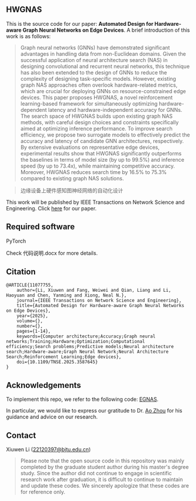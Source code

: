 ## HWGNAS

This is the source code for our paper: **Automated Design for Hardware-aware Graph Neural Networks on Edge Devices**. A brief introduction of this work is as follows:

> Graph neural networks (GNNs) have demonstrated significant advantages in handling data from non-Euclidean domains. Given the successful application of neural architecture search (NAS) in designing convolutional and recurrent neural networks, this technique has also been extended to the design of GNNs to reduce the complexity of designing task-specific models. However, existing graph NAS approaches often overlook hardware-related metrics, which are crucial for deploying GNNs on resource-constrained edge devices. This paper proposes HWGNAS, a novel reinforcement learning-based framework for simultaneously optimizing hardware-dependent latency and hardware-independent accuracy for GNNs. The search space of HWGNAS builds upon existing graph NAS methods, with careful design choices and constraints specifically aimed at optimizing inference performance. To improve search efficiency, we propose two surrogate models to effectively predict the accuracy and latency of candidate GNN architectures, respectively. By extensive evaluations on representative edge devices, experimental results show that HWGNAS significantly outperforms the baselines in terms of model size (by up to 99.5%) and inference speed (by up to 73.4x), while maintaining competitive accuracy. Moreover, HWGNAS reduces search time by 16.5% to 75.3% compared to existing graph NAS solutions.

> 边缘设备上硬件感知图神经网络的自动化设计

This work will be published by IEEE Transactions on Network Science and Engineering. Click [here](https://doi.org/10.1109/TNSE.2025.3587645) for our paper.

## Required software

PyTorch

Check 代码说明.docx for more details.

## Citation
    @ARTICLE{11077755,
		author={Li, Xiuwen and Fang, Weiwei and Qian, Liang and Li, Haoyuan and Chen, Yanming and Xiong, Neal N.},
		journal={IEEE Transactions on Network Science and Engineering}, 
		title={Automated Design for Hardware-aware Graph Neural Networks on Edge Devices}, 
		year={2025},
		volume={},
		number={},
		pages={1-14},
		keywords={Computer architecture;Accuracy;Graph neural networks;Training;Hardware;Optimization;Computational efficiency;Search problems;Predictive models;Neural architecture search;Hardware-aware;Graph Neural Network;Neural Architecture Search;Reinforcement Learning;Edge devices},
		doi={10.1109/TNSE.2025.3587645}
	}
	
## Acknowledgements
To implement this repo, we refer to the following code: [EGNAS](https://github.com/tjdeng/EGNAS).

In particular, we would like to express our gratitude to Dr. [Ao Zhou](https://scholar.google.com/citations?user=czrX_cYAAAAJ) for his guidance and advice on our research.

## Contact

Xiuwen Li (22120397@bjtu.edu.cn)

> Please note that the open source code in this repository was mainly completed by the graduate student author during his master's degree study. Since the author did not continue to engage in scientific research work after graduation, it is difficult to continue to maintain and update these codes. We sincerely apologize that these codes are for reference only.
